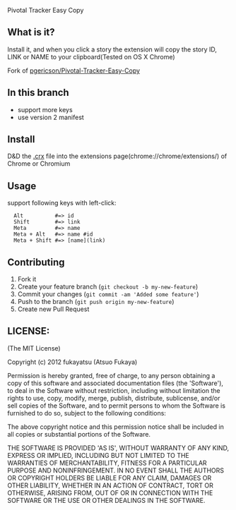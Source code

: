 Pivotal Tracker Easy Copy

## What is it?
Install it, and when you click a story the extension will copy the story ID, LINK or NAME to your clipboard(Tested on OS X Chrome)

Fork of [pgericson/Pivotal-Tracker-Easy-Copy](https://github.com/pgericson/Pivotal-Tracker-Easy-Copy)

## In this branch
- support more keys
- use version 2 manifest

## Install
D&D the [.crx](https://github.com/fukayatsu/Pivotal-Tracker-Easy-Copy/blob/master/build/Pivotal-Tracker-Easy-Copy.crx?raw=true) file into the extensions page(chrome://chrome/extensions/) of Chrome or Chromium



## Usage
support following keys with left-click:

      Alt          #=> id
      Shift        #=> link
      Meta         #=> name
      Meta + Alt   #=> name #id
      Meta + Shift #=> [name](link)


## Contributing

1. Fork it
2. Create your feature branch (`git checkout -b my-new-feature`)
3. Commit your changes (`git commit -am 'Added some feature'`)
4. Push to the branch (`git push origin my-new-feature`)
5. Create new Pull Request

## LICENSE:

(The MIT License)

Copyright (c) 2012 fukayatsu (Atsuo Fukaya)

Permission is hereby granted, free of charge, to any person obtaining
a copy of this software and associated documentation files (the
'Software'), to deal in the Software without restriction, including
without limitation the rights to use, copy, modify, merge, publish,
distribute, sublicense, and/or sell copies of the Software, and to
permit persons to whom the Software is furnished to do so, subject to
the following conditions:

The above copyright notice and this permission notice shall be
included in all copies or substantial portions of the Software.

THE SOFTWARE IS PROVIDED 'AS IS', WITHOUT WARRANTY OF ANY KIND,
EXPRESS OR IMPLIED, INCLUDING BUT NOT LIMITED TO THE WARRANTIES OF
MERCHANTABILITY, FITNESS FOR A PARTICULAR PURPOSE AND NONINFRINGEMENT.
IN NO EVENT SHALL THE AUTHORS OR COPYRIGHT HOLDERS BE LIABLE FOR ANY
CLAIM, DAMAGES OR OTHER LIABILITY, WHETHER IN AN ACTION OF CONTRACT,
TORT OR OTHERWISE, ARISING FROM, OUT OF OR IN CONNECTION WITH THE
SOFTWARE OR THE USE OR OTHER DEALINGS IN THE SOFTWARE.